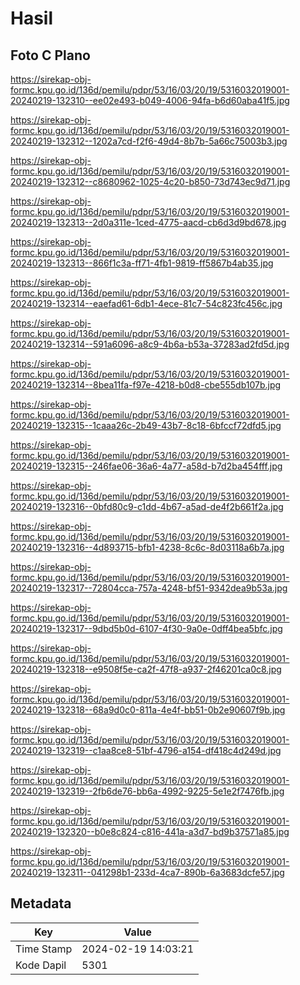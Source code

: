 # Hasil

## Foto C Plano

https://sirekap-obj-formc.kpu.go.id/136d/pemilu/pdpr/53/16/03/20/19/5316032019001-20240219-132310--ee02e493-b049-4006-94fa-b6d60aba41f5.jpg

https://sirekap-obj-formc.kpu.go.id/136d/pemilu/pdpr/53/16/03/20/19/5316032019001-20240219-132312--1202a7cd-f2f6-49d4-8b7b-5a66c75003b3.jpg

https://sirekap-obj-formc.kpu.go.id/136d/pemilu/pdpr/53/16/03/20/19/5316032019001-20240219-132312--c8680962-1025-4c20-b850-73d743ec9d71.jpg

https://sirekap-obj-formc.kpu.go.id/136d/pemilu/pdpr/53/16/03/20/19/5316032019001-20240219-132313--2d0a311e-1ced-4775-aacd-cb6d3d9bd678.jpg

https://sirekap-obj-formc.kpu.go.id/136d/pemilu/pdpr/53/16/03/20/19/5316032019001-20240219-132313--866f1c3a-ff71-4fb1-9819-ff5867b4ab35.jpg

https://sirekap-obj-formc.kpu.go.id/136d/pemilu/pdpr/53/16/03/20/19/5316032019001-20240219-132314--eaefad61-6db1-4ece-81c7-54c823fc456c.jpg

https://sirekap-obj-formc.kpu.go.id/136d/pemilu/pdpr/53/16/03/20/19/5316032019001-20240219-132314--591a6096-a8c9-4b6a-b53a-37283ad2fd5d.jpg

https://sirekap-obj-formc.kpu.go.id/136d/pemilu/pdpr/53/16/03/20/19/5316032019001-20240219-132314--8bea11fa-f97e-4218-b0d8-cbe555db107b.jpg

https://sirekap-obj-formc.kpu.go.id/136d/pemilu/pdpr/53/16/03/20/19/5316032019001-20240219-132315--1caaa26c-2b49-43b7-8c18-6bfccf72dfd5.jpg

https://sirekap-obj-formc.kpu.go.id/136d/pemilu/pdpr/53/16/03/20/19/5316032019001-20240219-132315--246fae06-36a6-4a77-a58d-b7d2ba454fff.jpg

https://sirekap-obj-formc.kpu.go.id/136d/pemilu/pdpr/53/16/03/20/19/5316032019001-20240219-132316--0bfd80c9-c1dd-4b67-a5ad-de4f2b661f2a.jpg

https://sirekap-obj-formc.kpu.go.id/136d/pemilu/pdpr/53/16/03/20/19/5316032019001-20240219-132316--4d893715-bfb1-4238-8c6c-8d03118a6b7a.jpg

https://sirekap-obj-formc.kpu.go.id/136d/pemilu/pdpr/53/16/03/20/19/5316032019001-20240219-132317--72804cca-757a-4248-bf51-9342dea9b53a.jpg

https://sirekap-obj-formc.kpu.go.id/136d/pemilu/pdpr/53/16/03/20/19/5316032019001-20240219-132317--9dbd5b0d-6107-4f30-9a0e-0dff4bea5bfc.jpg

https://sirekap-obj-formc.kpu.go.id/136d/pemilu/pdpr/53/16/03/20/19/5316032019001-20240219-132318--e9508f5e-ca2f-47f8-a937-2f46201ca0c8.jpg

https://sirekap-obj-formc.kpu.go.id/136d/pemilu/pdpr/53/16/03/20/19/5316032019001-20240219-132318--68a9d0c0-811a-4e4f-bb51-0b2e90607f9b.jpg

https://sirekap-obj-formc.kpu.go.id/136d/pemilu/pdpr/53/16/03/20/19/5316032019001-20240219-132319--c1aa8ce8-51bf-4796-a154-df418c4d249d.jpg

https://sirekap-obj-formc.kpu.go.id/136d/pemilu/pdpr/53/16/03/20/19/5316032019001-20240219-132319--2fb6de76-bb6a-4992-9225-5e1e2f7476fb.jpg

https://sirekap-obj-formc.kpu.go.id/136d/pemilu/pdpr/53/16/03/20/19/5316032019001-20240219-132320--b0e8c824-c816-441a-a3d7-bd9b37571a85.jpg

https://sirekap-obj-formc.kpu.go.id/136d/pemilu/pdpr/53/16/03/20/19/5316032019001-20240219-132311--041298b1-233d-4ca7-890b-6a3683dcfe57.jpg


## Metadata

| Key        | Value               |
| ---------- | ------------------- |
| Time Stamp | 2024-02-19 14:03:21 |
| Kode Dapil | 5301                |



